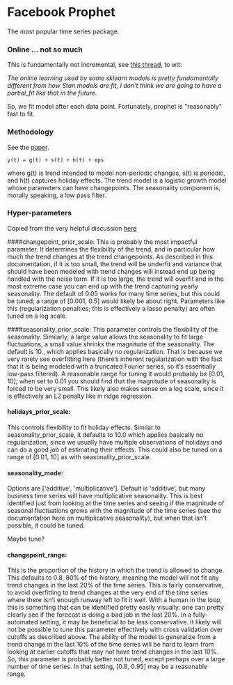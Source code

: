 
# Facebook Prophet

The most popular time series package. 

### Online ... not so much 

This is fundamentally not incremental, see [this thread](https://github.com/facebook/prophet/issues/46), to wit:

*The online learning used by some sklearn models is pretty fundamentally different from how Stan models are fit, I don't think we are going to have a partial_fit like that in the future.* 

So, we fit model after each data point. Fortunately, prophet is "reasonably" fast to fit. 


### Methodology 

See the [paper](https://peerj.com/preprints/3190/). 

    y(t) = g(t) + s(t) + h(t) + eps 
    
where g(t) is trend intended to model non-periodic changes, s(t) is periodic, and h(t) captures holiday
effects. The trend model is a logistic growth model whose parameters can have changepoints. The seasonality
component is, morally speaking, a low pass filter. 

### Hyper-parameters
Copied from the very helpful discussion [here](https://facebook.github.io/prophet/docs/diagnostics.html#hyperparameter-tuning)


####changepoint_prior_scale: 
This is probably the most impactful parameter. It determines the flexibility of the trend, and in particular how much the trend changes at the trend changepoints. As described in this documentation, if it is too small, the trend will be underfit and variance that should have been modeled with trend changes will instead end up being handled with the noise term. If it is too large, the trend will overfit and in the most extreme case you can end up with the trend capturing yearly seasonality. The default of 0.05 works for many time series, but this could be tuned; a range of [0.001, 0.5] would likely be about right. Parameters like this (regularization penalties; this is effectively a lasso penalty) are often tuned on a log scale.

####seasonality_prior_scale: 
This parameter controls the flexibility of the seasonality. Similarly, a large value allows the seasonality to fit large fluctuations, a small value shrinks the magnitude of the seasonality. The default is 10., which applies basically no regularization. That is because we very rarely see overfitting here (there’s inherent regularization with the fact that it is being modeled with a truncated Fourier series, so it’s essentially low-pass filtered). A reasonable range for tuning it would probably be [0.01, 10]; when set to 0.01 you should find that the magnitude of seasonality is forced to be very small. This likely also makes sense on a log scale, since it is effectively an L2 penalty like in ridge regression.

#### holidays_prior_scale: 
This controls flexibility to fit holiday effects. Similar to seasonality_prior_scale, it defaults to 10.0 which applies basically no regularization, since we usually have multiple observations of holidays and can do a good job of estimating their effects. This could also be tuned on a range of [0.01, 10] as with seasonality_prior_scale.

#### seasonality_mode: 
Options are ['additive', 'multiplicative']. Default is 'additive', but many business time series will have multiplicative seasonality. This is best identified just from looking at the time series and seeing if the magnitude of seasonal fluctuations grows with the magnitude of the time series (see the documentation here on multiplicative seasonality), but when that isn’t possible, it could be tuned.

Maybe tune?

#### changepoint_range: 
This is the proportion of the history in which the trend is allowed to change. This defaults to 0.8, 80% of the history, meaning the model will not fit any trend changes in the last 20% of the time series. This is fairly conservative, to avoid overfitting to trend changes at the very end of the time series where there isn’t enough runway left to fit it well. With a human in the loop, this is something that can be identified pretty easily visually: one can pretty clearly see if the forecast is doing a bad job in the last 20%. In a fully-automated setting, it may be beneficial to be less conservative. It likely will not be possible to tune this parameter effectively with cross validation over cutoffs as described above. The ability of the model to generalize from a trend change in the last 10% of the time series will be hard to learn from looking at earlier cutoffs that may not have trend changes in the last 10%. So, this parameter is probably better not tuned, except perhaps over a large number of time series. In that setting, [0.8, 0.95] may be a reasonable range.